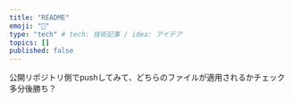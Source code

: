 ```yaml
---
title: "README"
emoji: "👏"
type: "tech" # tech: 技術記事 / idea: アイデア
topics: []
published: false
---
```


公開リポジトリ側でpushしてみて、どちらのファイルが適用されるかチェック
多分後勝ち？
